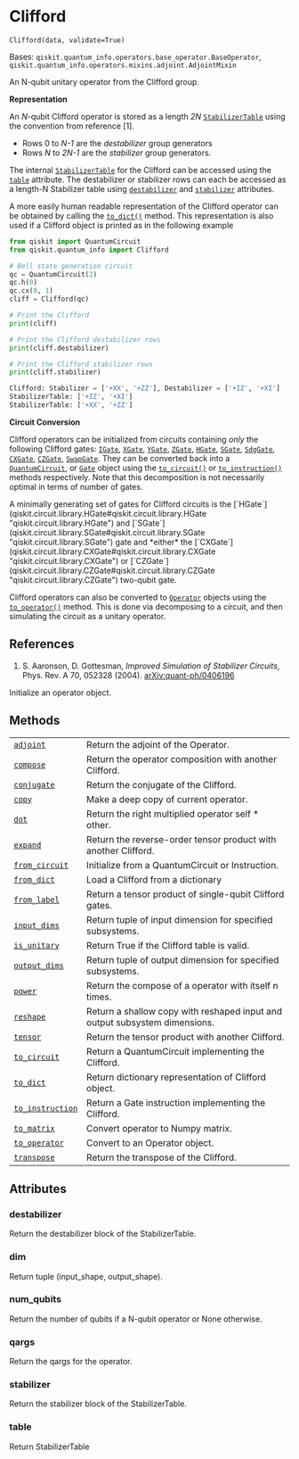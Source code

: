 # Clifford

<span id="undefined" />

`Clifford(data, validate=True)`

Bases: `qiskit.quantum_info.operators.base_operator.BaseOperator`, `qiskit.quantum_info.operators.mixins.adjoint.AdjointMixin`

An N-qubit unitary operator from the Clifford group.

**Representation**

An *N*-qubit Clifford operator is stored as a length *2N* [`StabilizerTable`](qiskit.quantum_info.StabilizerTable#qiskit.quantum_info.StabilizerTable "qiskit.quantum_info.StabilizerTable") using the convention from reference \[1].

*   Rows 0 to *N-1* are the *destabilizer* group generators
*   Rows *N* to *2N-1* are the *stabilizer* group generators.

The internal [`StabilizerTable`](qiskit.quantum_info.StabilizerTable#qiskit.quantum_info.StabilizerTable "qiskit.quantum_info.StabilizerTable") for the Clifford can be accessed using the [`table`](#qiskit.quantum_info.Clifford.table "qiskit.quantum_info.Clifford.table") attribute. The destabilizer or stabilizer rows can each be accessed as a length-N Stabilizer table using [`destabilizer`](#qiskit.quantum_info.Clifford.destabilizer "qiskit.quantum_info.Clifford.destabilizer") and [`stabilizer`](#qiskit.quantum_info.Clifford.stabilizer "qiskit.quantum_info.Clifford.stabilizer") attributes.

A more easily human readable representation of the Clifford operator can be obtained by calling the [`to_dict()`](qiskit.quantum_info.Clifford.to_dict#qiskit.quantum_info.Clifford.to_dict "qiskit.quantum_info.Clifford.to_dict") method. This representation is also used if a Clifford object is printed as in the following example

```python
from qiskit import QuantumCircuit
from qiskit.quantum_info import Clifford

# Bell state generation circuit
qc = QuantumCircuit(2)
qc.h(0)
qc.cx(0, 1)
cliff = Clifford(qc)

# Print the Clifford
print(cliff)

# Print the Clifford destabilizer rows
print(cliff.destabilizer)

# Print the Clifford stabilizer rows
print(cliff.stabilizer)
```

```python
Clifford: Stabilizer = ['+XX', '+ZZ'], Destabilizer = ['+IZ', '+XI']
StabilizerTable: ['+IZ', '+XI']
StabilizerTable: ['+XX', '+ZZ']
```

**Circuit Conversion**

Clifford operators can be initialized from circuits containing *only* the following Clifford gates: [`IGate`](qiskit.circuit.library.IGate#qiskit.circuit.library.IGate "qiskit.circuit.library.IGate"), [`XGate`](qiskit.circuit.library.XGate#qiskit.circuit.library.XGate "qiskit.circuit.library.XGate"), [`YGate`](qiskit.circuit.library.YGate#qiskit.circuit.library.YGate "qiskit.circuit.library.YGate"), [`ZGate`](qiskit.circuit.library.ZGate#qiskit.circuit.library.ZGate "qiskit.circuit.library.ZGate"), [`HGate`](qiskit.circuit.library.HGate#qiskit.circuit.library.HGate "qiskit.circuit.library.HGate"), [`SGate`](qiskit.circuit.library.SGate#qiskit.circuit.library.SGate "qiskit.circuit.library.SGate"), [`SdgGate`](qiskit.circuit.library.SdgGate#qiskit.circuit.library.SdgGate "qiskit.circuit.library.SdgGate"), [`CXGate`](qiskit.circuit.library.CXGate#qiskit.circuit.library.CXGate "qiskit.circuit.library.CXGate"), [`CZGate`](qiskit.circuit.library.CZGate#qiskit.circuit.library.CZGate "qiskit.circuit.library.CZGate"), [`SwapGate`](qiskit.circuit.library.SwapGate#qiskit.circuit.library.SwapGate "qiskit.circuit.library.SwapGate"). They can be converted back into a [`QuantumCircuit`](qiskit.circuit.QuantumCircuit#qiskit.circuit.QuantumCircuit "qiskit.circuit.QuantumCircuit"), or [`Gate`](qiskit.circuit.Gate#qiskit.circuit.Gate "qiskit.circuit.Gate") object using the [`to_circuit()`](qiskit.quantum_info.Clifford.to_circuit#qiskit.quantum_info.Clifford.to_circuit "qiskit.quantum_info.Clifford.to_circuit") or [`to_instruction()`](qiskit.quantum_info.Clifford.to_instruction#qiskit.quantum_info.Clifford.to_instruction "qiskit.quantum_info.Clifford.to_instruction") methods respectively. Note that this decomposition is not necessarily optimal in terms of number of gates.

<Admonition title="Note" type="note">
  A minimally generating set of gates for Clifford circuits is the [`HGate`](qiskit.circuit.library.HGate#qiskit.circuit.library.HGate "qiskit.circuit.library.HGate") and [`SGate`](qiskit.circuit.library.SGate#qiskit.circuit.library.SGate "qiskit.circuit.library.SGate") gate and *either* the [`CXGate`](qiskit.circuit.library.CXGate#qiskit.circuit.library.CXGate "qiskit.circuit.library.CXGate") or [`CZGate`](qiskit.circuit.library.CZGate#qiskit.circuit.library.CZGate "qiskit.circuit.library.CZGate") two-qubit gate.
</Admonition>

Clifford operators can also be converted to [`Operator`](qiskit.quantum_info.Operator#qiskit.quantum_info.Operator "qiskit.quantum_info.Operator") objects using the [`to_operator()`](qiskit.quantum_info.Clifford.to_operator#qiskit.quantum_info.Clifford.to_operator "qiskit.quantum_info.Clifford.to_operator") method. This is done via decomposing to a circuit, and then simulating the circuit as a unitary operator.

## References

1.  S. Aaronson, D. Gottesman, *Improved Simulation of Stabilizer Circuits*, Phys. Rev. A 70, 052328 (2004). [arXiv:quant-ph/0406196](https://arxiv.org/abs/quant-ph/0406196)

Initialize an operator object.

## Methods

|                                                                                                                                                           |                                                                            |
| --------------------------------------------------------------------------------------------------------------------------------------------------------- | -------------------------------------------------------------------------- |
| [`adjoint`](qiskit.quantum_info.Clifford.adjoint#qiskit.quantum_info.Clifford.adjoint "qiskit.quantum_info.Clifford.adjoint")                             | Return the adjoint of the Operator.                                        |
| [`compose`](qiskit.quantum_info.Clifford.compose#qiskit.quantum_info.Clifford.compose "qiskit.quantum_info.Clifford.compose")                             | Return the operator composition with another Clifford.                     |
| [`conjugate`](qiskit.quantum_info.Clifford.conjugate#qiskit.quantum_info.Clifford.conjugate "qiskit.quantum_info.Clifford.conjugate")                     | Return the conjugate of the Clifford.                                      |
| [`copy`](qiskit.quantum_info.Clifford.copy#qiskit.quantum_info.Clifford.copy "qiskit.quantum_info.Clifford.copy")                                         | Make a deep copy of current operator.                                      |
| [`dot`](qiskit.quantum_info.Clifford.dot#qiskit.quantum_info.Clifford.dot "qiskit.quantum_info.Clifford.dot")                                             | Return the right multiplied operator self \* other.                        |
| [`expand`](qiskit.quantum_info.Clifford.expand#qiskit.quantum_info.Clifford.expand "qiskit.quantum_info.Clifford.expand")                                 | Return the reverse-order tensor product with another Clifford.             |
| [`from_circuit`](qiskit.quantum_info.Clifford.from_circuit#qiskit.quantum_info.Clifford.from_circuit "qiskit.quantum_info.Clifford.from_circuit")         | Initialize from a QuantumCircuit or Instruction.                           |
| [`from_dict`](qiskit.quantum_info.Clifford.from_dict#qiskit.quantum_info.Clifford.from_dict "qiskit.quantum_info.Clifford.from_dict")                     | Load a Clifford from a dictionary                                          |
| [`from_label`](qiskit.quantum_info.Clifford.from_label#qiskit.quantum_info.Clifford.from_label "qiskit.quantum_info.Clifford.from_label")                 | Return a tensor product of single-qubit Clifford gates.                    |
| [`input_dims`](qiskit.quantum_info.Clifford.input_dims#qiskit.quantum_info.Clifford.input_dims "qiskit.quantum_info.Clifford.input_dims")                 | Return tuple of input dimension for specified subsystems.                  |
| [`is_unitary`](qiskit.quantum_info.Clifford.is_unitary#qiskit.quantum_info.Clifford.is_unitary "qiskit.quantum_info.Clifford.is_unitary")                 | Return True if the Clifford table is valid.                                |
| [`output_dims`](qiskit.quantum_info.Clifford.output_dims#qiskit.quantum_info.Clifford.output_dims "qiskit.quantum_info.Clifford.output_dims")             | Return tuple of output dimension for specified subsystems.                 |
| [`power`](qiskit.quantum_info.Clifford.power#qiskit.quantum_info.Clifford.power "qiskit.quantum_info.Clifford.power")                                     | Return the compose of a operator with itself n times.                      |
| [`reshape`](qiskit.quantum_info.Clifford.reshape#qiskit.quantum_info.Clifford.reshape "qiskit.quantum_info.Clifford.reshape")                             | Return a shallow copy with reshaped input and output subsystem dimensions. |
| [`tensor`](qiskit.quantum_info.Clifford.tensor#qiskit.quantum_info.Clifford.tensor "qiskit.quantum_info.Clifford.tensor")                                 | Return the tensor product with another Clifford.                           |
| [`to_circuit`](qiskit.quantum_info.Clifford.to_circuit#qiskit.quantum_info.Clifford.to_circuit "qiskit.quantum_info.Clifford.to_circuit")                 | Return a QuantumCircuit implementing the Clifford.                         |
| [`to_dict`](qiskit.quantum_info.Clifford.to_dict#qiskit.quantum_info.Clifford.to_dict "qiskit.quantum_info.Clifford.to_dict")                             | Return dictionary representation of Clifford object.                       |
| [`to_instruction`](qiskit.quantum_info.Clifford.to_instruction#qiskit.quantum_info.Clifford.to_instruction "qiskit.quantum_info.Clifford.to_instruction") | Return a Gate instruction implementing the Clifford.                       |
| [`to_matrix`](qiskit.quantum_info.Clifford.to_matrix#qiskit.quantum_info.Clifford.to_matrix "qiskit.quantum_info.Clifford.to_matrix")                     | Convert operator to Numpy matrix.                                          |
| [`to_operator`](qiskit.quantum_info.Clifford.to_operator#qiskit.quantum_info.Clifford.to_operator "qiskit.quantum_info.Clifford.to_operator")             | Convert to an Operator object.                                             |
| [`transpose`](qiskit.quantum_info.Clifford.transpose#qiskit.quantum_info.Clifford.transpose "qiskit.quantum_info.Clifford.transpose")                     | Return the transpose of the Clifford.                                      |

## Attributes

<span id="undefined" />

### destabilizer

Return the destabilizer block of the StabilizerTable.

<span id="undefined" />

### dim

Return tuple (input\_shape, output\_shape).

<span id="undefined" />

### num\_qubits

Return the number of qubits if a N-qubit operator or None otherwise.

<span id="undefined" />

### qargs

Return the qargs for the operator.

<span id="undefined" />

### stabilizer

Return the stabilizer block of the StabilizerTable.

<span id="undefined" />

### table

Return StabilizerTable
